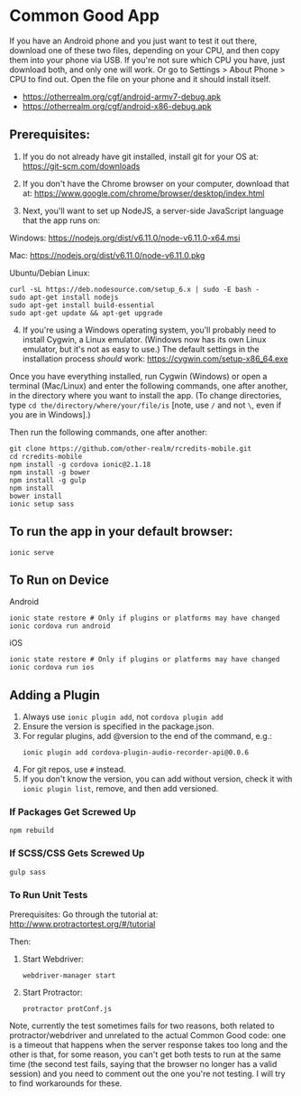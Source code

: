 # Common Good App

If you have an Android phone and you just want to test it out there, download one of these two files, depending on your CPU, and then copy them into your phone via USB. If you're not sure which CPU you have, just download both, and only one will work. Or go to Settings > About Phone > CPU to find out. Open the file on your phone and it should install itself.

- https://otherrealm.org/cgf/android-armv7-debug.apk
- https://otherrealm.org/cgf/android-x86-debug.apk

## Prerequisites:
1.  If you do not already have git installed, install git for your OS at: https://git-scm.com/downloads

2.  If you don't have the Chrome browser on your computer, download that at: https://www.google.com/chrome/browser/desktop/index.html

3.  Next, you'll want to set up NodeJS, a server-side JavaScript language that the app runs on:

   Windows: https://nodejs.org/dist/v6.11.0/node-v6.11.0-x64.msi

   Mac: https://nodejs.org/dist/v6.11.0/node-v6.11.0.pkg

   Ubuntu/Debian Linux:
   ```
   curl -sL https://deb.nodesource.com/setup_6.x | sudo -E bash -
   sudo apt-get install nodejs
   sudo apt-get install build-essential
   sudo apt-get update && apt-get upgrade
   ```

4.  If you're using a Windows operating system, you'll probably need to install Cygwin, a Linux emulator. (Windows now has its own Linux emulator, but it's not as easy to use.) The default settings in the installation process *should* work: https://cygwin.com/setup-x86_64.exe

Once you have everything installed, run Cygwin (Windows) or open a terminal (Mac/Linux) and enter the following commands, one after another, in the directory where you want to install the app. (To change directories, type `cd the/directory/where/your/file/is` \[note, use `/` and not `\`, even if you are in Windows\].)

Then run the following commands, one after another:

```
git clone https://github.com/other-realm/rcredits-mobile.git
cd rcredits-mobile
npm install -g cordova ionic@2.1.18
npm install -g bower
npm install -g gulp
npm install
bower install
ionic setup sass
```

## To run the app in your default browser:
```
ionic serve
```

## To Run on Device
Android
```
ionic state restore # Only if plugins or platforms may have changed
ionic cordova run android
```

iOS
```
ionic state restore # Only if plugins or platforms may have changed
ionic cordova run ios
```

## Adding a Plugin

1. Always use `ionic plugin add`, not `cordova plugin add`
2. Ensure the version is specified in the package.json.
3. For regular plugins, add @version to the end of the command, e.g.:
   ```
   ionic plugin add cordova-plugin-audio-recorder-api@0.0.6
   ```
4. For git repos, use `#` instead.
5. If you don't know the version, you can add without version, check it with `ionic plugin list`, remove, and then add versioned.



### If Packages Get Screwed Up

```
npm rebuild
```

### If SCSS/CSS Gets Screwed Up

```
gulp sass
```

### To Run Unit Tests

Prerequisites:
Go through the tutorial at: http://www.protractortest.org/#/tutorial

Then:
1. Start Webdriver:
   ```
   webdriver-manager start
   ```

2. Start Protractor:
   ```
   protractor protConf.js
   ```

Note, currently the test sometimes fails for two reasons, both related to protractor/webdriver and unrelated to the actual Common Good code: one is a timeout that happens when the server response takes too long and the other is that, for some reason, you can't get both tests to run at the same time (the second test fails, saying that the browser no longer has a valid session) and you need to comment out the one you're not testing.  I will try to find workarounds for these.
